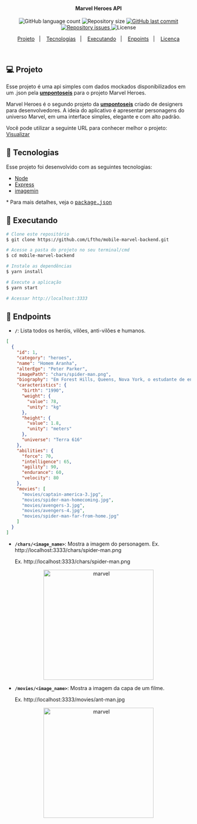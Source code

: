 
<h4 align="center">
  Marvel Heroes API
</h4>

<p align="center">
  <img alt="GitHub language count" src="https://img.shields.io/github/languages/count/WallysonGalvao/umpontoseis-marvel-api">

  <img alt="Repository size" src="https://img.shields.io/github/repo-size/WallysonGalvao/umpontoseis-marvel-api">
  
  <a href="https://github.com/WallysonGalvao/umpontoseis-marvel-api/commits/master">
    <img alt="GitHub last commit" src="https://img.shields.io/github/last-commit/WallysonGalvao/umpontoseis-marvel-api">
  </a>

  <a href="https://github.com/WallysonGalvao/umpontoseis-marvel-api/issues">
    <img alt="Repository issues" src="https://img.shields.io/github/issues/WallysonGalvao/umpontoseis-marvel-api">
  </a>

  <img alt="License" src="https://img.shields.io/badge/license-MIT-brightgreen">
</p>

<p align="center">
  <a href="#-projeto">Projeto</a>&nbsp;&nbsp;&nbsp;|&nbsp;&nbsp;&nbsp;
  <a href="#rocket-tecnologias">Tecnologias</a>&nbsp;&nbsp;&nbsp;|&nbsp;&nbsp;&nbsp;
  <a href="#rocket-executando">Executando</a>&nbsp;&nbsp;&nbsp;|&nbsp;&nbsp;&nbsp;
  <a href="#rocket-executando">Enpoints</a>&nbsp;&nbsp;&nbsp;|&nbsp;&nbsp;&nbsp;
  <a href="#memo-licença">Licença</a>
</p>
<br>

## 💻 Projeto

Esse projeto é uma api simples com dados mockados disponibilizados em um .json pela **[umpontoseis](https://umpontoseis.com/)** para o projeto Marvel Heroes.

Marvel Heroes é o segundo projeto da **[umpontoseis](https://umpontoseis.com/)** criado de designers para desenvolvedores. A ideia do aplicativo é apresentar personagens do universo Marvel, em uma interface simples, elegante e com alto padrão.

Você pode utilizar a seguinte URL para conhecer melhor o projeto: [Visualizar](https://www.figma.com/community/file/849367817302905364)

## :rocket: Tecnologias

Esse projeto foi desenvolvido com as seguintes tecnologias:

- [Node](https://nodejs.org/)
- [Express](https://expressjs.com/pt-br/)
- [imagemin](https://github.com/imagemin/imagemin)

\* Para mais detalhes, veja o <kbd>[package.json](./package.json)</kbd>

## :notebook: Executando

```bash
# Clone este repositório
$ git clone https://github.com/Lftho/mobile-marvel-backend.git

# Acesse a pasta do projeto no seu terminal/cmd
$ cd mobile-marvel-backend

# Instale as dependências
$ yarn install

# Execute a aplicação
$ yarn start

# Acessar http://localhost:3333
```

## :orange_book: Endpoints

- **`/`**: Lista todos os heróis, vilões, anti-vilões e humanos.

```json
[
  {
    "id": 1,
    "category": "heroes",
    "name": "Homem Aranha",
    "alterEgo": "Peter Parker",
    "imagePath": "chars/spider-man.png",
    "biography": "Em Forest Hills, Queens, Nova York, o estudante de ensino médio, Peter Parker, é um cientista orfão que vive com seu tio Ben e tia May. Ele é mordido por uma aranha radioativa em uma exposição científica e adquire a agilidade e a força proporcional de um aracnídeo. Junto com a super força, Parker ganha a capacidade de andar nas paredes e tetos. Através de sua habilidade nativa para a ciência, ele desenvolve um aparelho que o permitir lançar teias artificiais. Inicialmente buscando capitalizar suas novas habilidades, Parker cria um traje e, como Homem Aranha, torna-se uma estrela de televisão.",
    "caracteristics": {
      "birth": "1990",
      "weight": {
        "value": 78,
        "unity": "kg"
      },
      "height": {
        "value": 1.8,
        "unity": "meters"
      },
      "universe": "Terra 616"
    },
    "abilities": {
      "force": 70,
      "intelligence": 65,
      "agility": 90,
      "endurance": 60,
      "velocity": 80
    },
    "movies": [
      "movies/captain-america-3.jpg",
      "movies/spider-man-homecoming.jpg",
      "movies/avengers-3.jpg",
      "movies/avengers-4.jpg",
      "movies/spider-man-far-from-home.jpg"
    ]
  }
]
```

- **`/chars/<image_name>`**: Mostra a imagem do personagem. Ex. http://localhost:3333/chars/spider-man.png
  <p>Ex. http://localhost:3333/chars/spider-man.png

<p align="center">
    <img alt="marvel" title="#marvel" src=".github/spider-man.png" width="300px" />
</p>

- **`/movies/<image_name>`**: Mostra a imagem da capa de um filme.
   <p>Ex. http://localhost:3333/movies/ant-man.jpg
</p>
<p align="center">
    <img alt="marvel" title="#marvel" src=".github/ant-man.jpg" width="300px" />
</p>
